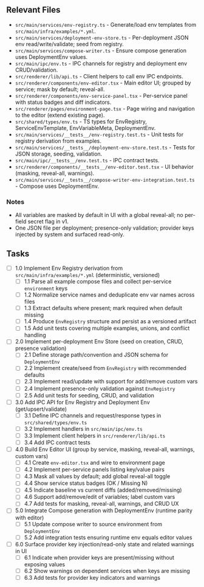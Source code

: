 ## Relevant Files

- `src/main/services/env-registry.ts` - Generate/load env templates from `src/main/infra/examples/*.yml`.
- `src/main/services/deployment-env-store.ts` - Per-deployment JSON env read/write/validate; seed from registry.
- `src/main/services/compose-writer.ts` - Ensure compose generation uses DeploymentEnv values.
- `src/main/ipc/env.ts` - IPC channels for registry and deployment env CRUD/validation.
- `src/renderer/lib/api.ts` - Client helpers to call env IPC endpoints.
- `src/renderer/components/env-editor.tsx` - Main editor UI; grouped by service; mask by default; reveal-all.
- `src/renderer/components/env-service-panel.tsx` - Per-service panel with status badges and diff indicators.
- `src/renderer/pages/environment-page.tsx` - Page wiring and navigation to the editor (extend existing page).
- `src/shared/types/env.ts` - TS types for EnvRegistry, ServiceEnvTemplate, EnvVariableMeta, DeploymentEnv.
- `src/main/services/__tests__/env-registry.test.ts` - Unit tests for registry derivation from examples.
- `src/main/services/__tests__/deployment-env-store.test.ts` - Tests for JSON storage, seeding, validation.
- `src/main/ipc/__tests__/env.test.ts` - IPC contract tests.
- `src/renderer/components/__tests__/env-editor.test.tsx` - UI behavior (masking, reveal-all, warnings).
- `src/main/services/__tests__/compose-writer-env-integration.test.ts` - Compose uses DeploymentEnv.

### Notes

- All variables are masked by default in UI with a global reveal-all; no per-field secret flag in v1.
- One JSON file per deployment; presence-only validation; provider keys injected by system and surfaced read-only.

## Tasks

- [ ] 1.0 Implement Env Registry derivation from `src/main/infra/examples/*.yml` (deterministic, versioned)
  - [ ] 1.1 Parse all example compose files and collect per-service `environment` keys
  - [ ] 1.2 Normalize service names and deduplicate env var names across files
  - [ ] 1.3 Extract defaults where present; mark required when default missing
  - [ ] 1.4 Produce `EnvRegistry` structure and persist as a versioned artifact
  - [ ] 1.5 Add unit tests covering multiple examples, unions, and conflict handling

- [ ] 2.0 Implement per-deployment Env Store (seed on creation, CRUD, presence validation)
  - [ ] 2.1 Define storage path/convention and JSON schema for `DeploymentEnv`
  - [ ] 2.2 Implement create/seed from `EnvRegistry` with recommended defaults
  - [ ] 2.3 Implement read/update with support for add/remove custom vars
  - [ ] 2.4 Implement presence-only validation against `EnvRegistry`
  - [ ] 2.5 Add unit tests for seeding, CRUD, and validation

- [ ] 3.0 Add IPC API for Env Registry and Deployment Env (get/upsert/validate)
  - [ ] 3.1 Define IPC channels and request/response types in `src/shared/types/env.ts`
  - [ ] 3.2 Implement handlers in `src/main/ipc/env.ts`
  - [ ] 3.3 Implement client helpers in `src/renderer/lib/api.ts`
  - [ ] 3.4 Add IPC contract tests

- [ ] 4.0 Build Env Editor UI (group by service, masking, reveal-all, warnings, custom vars)
  - [ ] 4.1 Create `env-editor.tsx` and wire to environment page
  - [ ] 4.2 Implement per-service panels listing key/value pairs
  - [ ] 4.3 Mask all values by default; add global reveal-all toggle
  - [ ] 4.4 Show service status badges (OK / Missing N)
  - [ ] 4.5 Indicate baseline vs current diffs (added/removed/missing)
  - [ ] 4.6 Support add/remove/edit of variables; label custom vars
  - [ ] 4.7 Add tests for masking, reveal-all, warnings, and CRUD UX

- [ ] 5.0 Integrate Compose generation with DeploymentEnv (runtime parity with editor)
  - [ ] 5.1 Update compose writer to source environment from `DeploymentEnv`
  - [ ] 5.2 Add integration tests ensuring runtime env equals editor values

- [ ] 6.0 Surface provider key injection/read-only state and related warnings in UI
  - [ ] 6.1 Indicate when provider keys are present/missing without exposing values
  - [ ] 6.2 Show warnings on dependent services when keys are missing
  - [ ] 6.3 Add tests for provider key indicators and warnings
